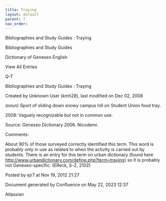 ```yaml
---
title: Traying
layout: default
parent: T
nav_order:
---
```


Bibliographies and Study Guides : Traying

Bibliographies and Study Guides

Dictionary of Geneseo English

View All Entries

Q-T

Bibliographies and Study Guides : Traying

Created by  Unknown User (kmh28), last modified on Dec 02, 2008

(noun) Sport of sliding down snowy campus hill on Student Union food tray.

2008: Vaguely recognizable but not in common use.

Source: Geneseo Dictionary 2006. Nicodemi. 

Comments:

About 90% of those surveyed correctly identified this term. This word is probably only in use as related to when the activity is carried out by students. There is an entry for this term on urban dictionary (found here http://www.urbandictionary.com/define.php?term=traying) so it is probably not Geneseo-specific. (EReck, S-Z, 2102)

Posted by ejr7 at Nov 19, 2012 21:27

Document generated by Confluence on May 22, 2023 12:37

Atlassian
